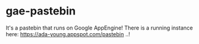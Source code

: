 # gae-pastebin
It's a pastebin that runs on Google AppEngine! There is a running instance here: https://ada-young.appspot.com/pastebin ..!
